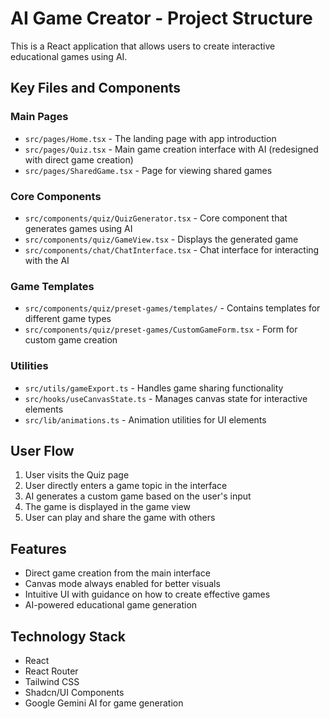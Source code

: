 
# AI Game Creator - Project Structure

This is a React application that allows users to create interactive educational games using AI.

## Key Files and Components

### Main Pages
- `src/pages/Home.tsx` - The landing page with app introduction
- `src/pages/Quiz.tsx` - Main game creation interface with AI (redesigned with direct game creation)
- `src/pages/SharedGame.tsx` - Page for viewing shared games

### Core Components
- `src/components/quiz/QuizGenerator.tsx` - Core component that generates games using AI
- `src/components/quiz/GameView.tsx` - Displays the generated game
- `src/components/chat/ChatInterface.tsx` - Chat interface for interacting with the AI

### Game Templates
- `src/components/quiz/preset-games/templates/` - Contains templates for different game types
- `src/components/quiz/preset-games/CustomGameForm.tsx` - Form for custom game creation

### Utilities
- `src/utils/gameExport.ts` - Handles game sharing functionality
- `src/hooks/useCanvasState.ts` - Manages canvas state for interactive elements
- `src/lib/animations.ts` - Animation utilities for UI elements

## User Flow
1. User visits the Quiz page
2. User directly enters a game topic in the interface
3. AI generates a custom game based on the user's input
4. The game is displayed in the game view
5. User can play and share the game with others

## Features
- Direct game creation from the main interface
- Canvas mode always enabled for better visuals
- Intuitive UI with guidance on how to create effective games
- AI-powered educational game generation

## Technology Stack
- React
- React Router
- Tailwind CSS
- Shadcn/UI Components
- Google Gemini AI for game generation

